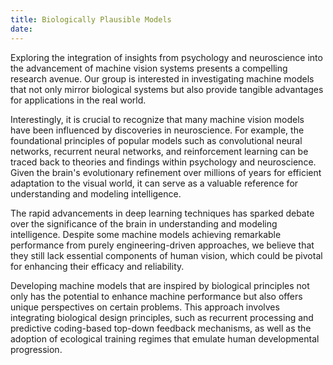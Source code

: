 ```yaml
---
title: Biologically Plausible Models
date: 
---
```


Exploring the integration of insights from psychology and neuroscience into the advancement of machine vision systems presents a compelling research avenue. Our group is interested in investigating machine models that not only mirror biological systems but also provide tangible advantages for applications in the real world.

<!--more-->

Interestingly, it is crucial to recognize that many machine vision models have been influenced by discoveries in neuroscience. For example, the foundational principles of popular models such as convolutional neural networks, recurrent neural networks, and reinforcement learning can be traced back to theories and findings within psychology and neuroscience. Given the brain's evolutionary refinement over millions of years for efficient adaptation to the visual world, it can serve as a valuable reference for understanding and modeling intelligence.

The rapid advancements in deep learning techniques has sparked debate over the significance of the brain in understanding and modeling intelligence. Despite some machine models achieving remarkable performance from purely engineering-driven approaches, we believe that they still lack essential components of human vision, which could be pivotal for enhancing their efficacy and reliability.

Developing machine models that are inspired by biological principles not only has the potential to enhance machine performance but also offers unique perspectives on certain problems. This approach involves integrating biological design principles, such as recurrent processing and predictive coding-based top-down feedback mechanisms, as well as the adoption of ecological training regimes that emulate human developmental progression.
